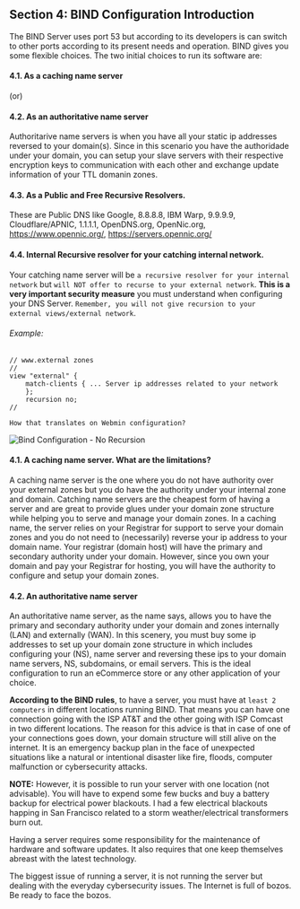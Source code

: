 ## Section 4: BIND Configuration Introduction


The BIND Server uses port 53 but according to its developers is can switch to other ports according to its present needs and operation. BIND gives you some flexible choices. The two initial choices to run its software are:

#### 4.1. As a caching name server

(or)

#### 4.2. As an authoritative name server
Authoritarive name servers is when you have all your static ip addresses reversed to your domain(s). Since in this scenario you have the authoridade under your domain, you can setup your slave servers with their respective encryption keys to communication with each other and exchange update information of your TTL domanin zones.

#### 4.3. As a Public and Free Recursive Resolvers.
These are Public DNS like Google, 8.8.8.8, IBM Warp, 9.9.9.9, Cloudflare/APNIC, 1.1.1.1, OpenDNS.org, OpenNic.org, https://www.opennic.org/, https://servers.opennic.org/

#### 4.4. Internal Recursive resolver for your catching internal network.
Your catching name server will be `a recursive resolver for your internal network` but `will NOT offer to recurse to your external network`. **This is a very important security measure** you must understand when configuring your DNS Server. `Remember, you will not give recursion to your external views/external network`.
###### Example:
```
// www.external zones
//
view "external" {
	match-clients { ... Server ip addresses related to your network
  	};
	recursion no;
//
```
```How that translates on Webmin configuration?```

![Bind Configuration - No Recursion]({{site.baseurl}}/img/section4-bind-conf-1280x640.png)

#### 4.1. A caching name server. What are the limitations?
A caching name server is the one where you do not have authority over your external zones but you do have the authority under your internal zone and domain. Catching name servers are the cheapest form of having a server and are great to provide glues under your domain zone structure while helping you to serve and manage your domain zones. In a caching name, the server relies on your Registrar for support to serve your domain zones and you do not need to (necessarily) reverse your ip address to your domain name. Your registrar (domain host) will have the primary and secondary authority under your domain. However, since you own your domain and pay your Registrar for hosting, you will have the authority to configure and setup your domain zones.

#### 4.2. An authoritative name server
An authoritative name server, as the name says, allows you to have the primary and secondary authority under your domain and zones internally (LAN) and externally (WAN). In this scenery, you must buy some ip addresses to set up your domain zone structure in which includes configuring your (NS), name server and reversing these ips to your domain name servers, NS, subdomains, or email servers. This is the ideal configuration to run an eCommerce store or any other application of your choice.

**According to the BIND rules**, to have a server, you must have at `least 2 computers` in different locations running BIND. That means you can have one connection going with the ISP AT&T and the other going with ISP Comcast in two different locations. The reason for this advice is that in case of one of your connections goes down, your domain structure will still alive on the internet. It is an emergency backup plan in the face of unexpected situations like a natural or intentional disaster like fire, floods, computer malfunction or cybersecurity attacks.

**NOTE:** However, it is possible to run your server with one location (not advisable). You will have to expend some few bucks and buy a battery backup for electrical power blackouts. I had a few electrical blackouts happing in San Francisco related to a storm weather/electrical transformers burn out.

Having a server requires some responsibility for the maintenance of hardware and software updates. It also requires that one keep themselves abreast with the latest technology.

The biggest issue of running a server, it is not running the server but dealing with the everyday cybersecurity issues. The Internet is full of bozos. Be ready to face the bozos.
